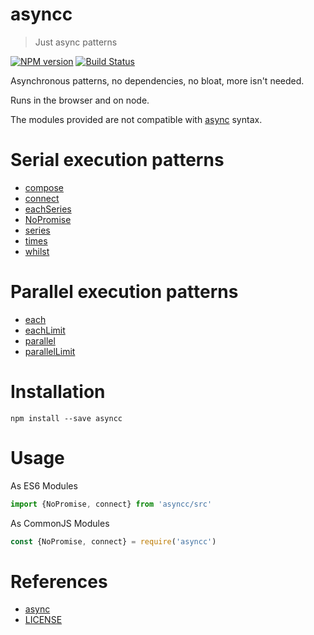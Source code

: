 # asyncc

> Just async patterns

[![NPM version](https://badge.fury.io/js/asyncc.svg)](https://www.npmjs.com/package/asyncc/)
[![Build Status](https://travis-ci.org/commenthol/asyncc.svg?branch=master)](https://travis-ci.org/commenthol/asyncc)

Asynchronous patterns, no dependencies, no bloat, more isn't needed.

Runs in the browser and on node.

The modules provided are not compatible with [async][] syntax.

# Serial execution patterns

- [compose](https://commenthol.github.io/asyncc/module-serial.html#.compose)
- [connect](https://commenthol.github.io/asyncc/module-serial.html#.connect)
- [eachSeries](https://commenthol.github.io/asyncc/module-serial.html#.eachSeries)
- [NoPromise](https://commenthol.github.io/asyncc/NoPromise.html)
- [series](https://commenthol.github.io/asyncc/module-serial.html#.series)
- [times](https://commenthol.github.io/asyncc/module-serial.html#.times)
- [whilst](https://commenthol.github.io/asyncc/module-serial.html#.whilst)

# Parallel execution patterns

- [each](https://commenthol.github.io/asyncc/module-parallel.html#.each)
- [eachLimit](https://commenthol.github.io/asyncc/module-parallel.html#.eachLimit)
- [parallel](https://commenthol.github.io/asyncc/module-parallel.html#.parallel)
- [parallelLimit](https://commenthol.github.io/asyncc/module-parallel.html#.parallelLimit)

# Installation

    npm install --save asyncc

# Usage

As ES6 Modules

```js
import {NoPromise, connect} from 'asyncc/src'
```

As CommonJS Modules

```js
const {NoPromise, connect} = require('asyncc')
```

# References

<!-- !ref -->

* [async][async]
* [LICENSE][LICENSE]

<!-- ref! -->

[async]: https://github.com/caolan/async
[LICENSE]: ./LICENSE.txt
